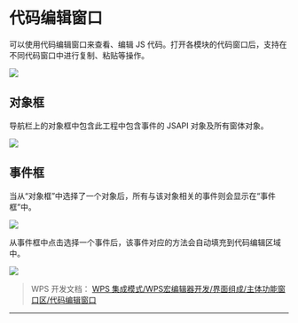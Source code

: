 # 代码编辑窗口

可以使用代码编辑窗口来查看、编辑 JS 代码。打开各模块的代码窗口后，支持在不同代码窗口中进行复制、粘贴等操作。

![](Base64图像/Base64图像30来自_WPS%20集成模式_WPS宏编辑器开发_界面组成_主体功能窗口区_代码编辑窗口.png)

## 对象框

导航栏上的对象框中包含此工程中包含事件的 JSAPI 对象及所有窗体对象。

![](Base64图像/Base64图像31来自_WPS%20集成模式_WPS宏编辑器开发_界面组成_主体功能窗口区_代码编辑窗口.png)

## 事件框

当从“对象框”中选择了一个对象后，所有与该对象相关的事件则会显示在“事件框”中。

![](Base64图像/Base64图像32来自_WPS%20集成模式_WPS宏编辑器开发_界面组成_主体功能窗口区_代码编辑窗口.png)

从事件框中点击选择一个事件后，该事件对应的方法会自动填充到代码编辑区域中。

![](Base64图像/Base64图像33来自_WPS%20集成模式_WPS宏编辑器开发_界面组成_主体功能窗口区_代码编辑窗口.png)

> WPS 开发文档： [WPS 集成模式/WPS宏编辑器开发/界面组成/主体功能窗口区/代码编辑窗口](https://qn.cache.wpscdn.cn/encs/doc/office_v19/topics/WPS%20%E9%9B%86%E6%88%90%E6%A8%A1%E5%BC%8F/WPS%E5%AE%8F%E7%BC%96%E8%BE%91%E5%99%A8%E5%BC%80%E5%8F%91/%E7%95%8C%E9%9D%A2%E7%BB%84%E6%88%90/%E4%B8%BB%E4%BD%93%E5%8A%9F%E8%83%BD%E7%AA%97%E5%8F%A3%E5%8C%BA/%E4%BB%A3%E7%A0%81%E7%BC%96%E8%BE%91%E7%AA%97%E5%8F%A3.html)

------------------------------------------------------------------------

